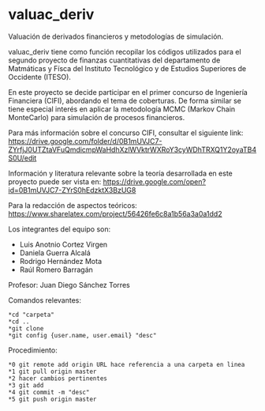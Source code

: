 # valuac_deriv
Valuación de derivados financieros y metodologías de simulación. 

valuac_deriv tiene como función recopilar los códigos utilizados para el segundo proyecto de finanzas cuantitativas del departamento de Matmáticas y Físca del Instituto Tecnológico y de Estudios Superiores de Occidente (ITESO). 

En este proyecto se decide participar en el primer concurso de Ingeniería Financiera (CIFI), abordando el tema de coberturas. De forma similar se tiene especial interés en aplicar la metodología MCMC (Markov Chain MonteCarlo) para simulación de procesos financieros. 

Para más información sobre el concurso CIFI, consultar el siguiente link: https://drive.google.com/folder/d/0B1mUVJC7-ZYrfjJ0UTZtaVFuQmdicmpWaHdhXzlWVktrWXRoY3cyWDhTRXQ1Y2oyaTB4S0U/edit

Información y literatura relevante sobre la teoría desarrollada en este proyecto puede ser vista en:
https://drive.google.com/open?id=0B1mUVJC7-ZYrS0hEdzktX3BzUG8

Para la redacción de aspectos teóricos:
https://www.sharelatex.com/project/56426fe6c8a1b56a3a0a1dd2 

Los integrantes del equipo son:
* Luis Anotnio Cortez Virgen
* Daniela Guerra Alcalá
* Rodrigo Hernández Mota
* Raúl Romero Barragán

Profesor: Juan Diego Sánchez Torres

Comandos relevantes:

    *cd "carpeta"
    *cd ..
    *git clone
    *git config {user.name, user.email} "desc"

Procedimiento:

    *0 git remote add origin URL hace referencia a una carpeta en linea
    *1 git pull origin master
    *2 hacer cambios pertinentes
    *3 git add
    *4 git commit -m "desc"
    *5 git push origin master

